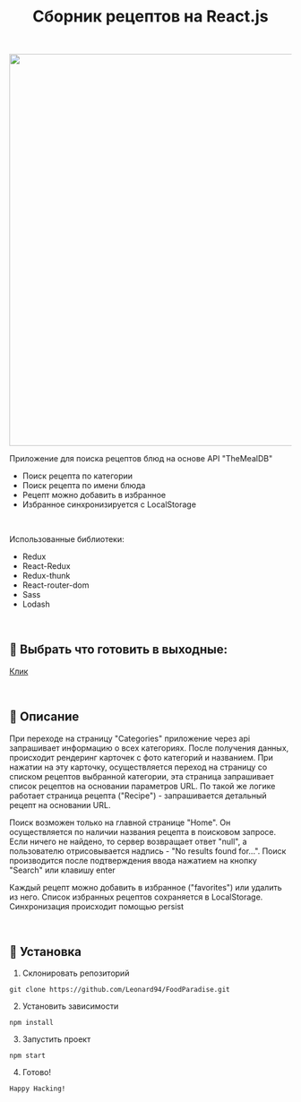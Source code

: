 <h1 align="center">Сборник рецептов на React.js</h1>
</br>

<p align='center'>
<img width='700' src='https://vladkoleda.ru/img/git/git__food-paradise.jpg'>
</p>




Приложение для поиска рецептов блюд на основе API "TheMealDB"
<br>
- Поиск рецепта по категории
- Поиск рецепта по имени блюда
- Рецепт можно добавить в избранное
- Избранное синхронизируется с LocalStorage
<br>  

Использованные библиотеки:
- Redux
- React-Redux
- Redux-thunk
- React-router-dom
- Sass
- Lodash

<br>

## 🚀 Выбрать что готовить в выходные:


[Клик](http://foodparadise.vladkoleda.ru/)


<br>

## 🌟 Описание
При переходе на страницу "Categories" приложение через api запрашивает информацию о всех категориях. После получения данных, происходит рендеринг карточек с фото категорий и названием. При нажатии на эту карточку, осуществляется переход на страницу со списком рецептов выбранной категории, эта страница запрашивает список рецептов на основании параметров URL. По такой же логике работает страница рецепта ("Recipe") - запрашивается детальный рецепт на основании URL.

Поиск возможен только на главной странице "Home". Он осуществляется по наличии названия рецепта в поисковом запросе. Если ничего не найдено, то сервер возвращает ответ "null", а пользователю отрисовывается надпись - "No results found for...". Поиск производится после подтверждения ввода нажатием на кнопку "Search" или клавишу enter 

Каждый рецепт можно добавить в избранное ("favorites") или удалить из него. Список избранных рецептов сохраняется в LocalStorage. Синхронизация происходит помощью persist


<br>


## 🔧 Установка
1. Склонировать репозиторий
```
git clone https://github.com/Leonard94/FoodParadise.git
```
2. Установить зависимости
```
npm install
```
3. Запустить проект
```
npm start
```
4. Готово!
```
Happy Hacking!
```


